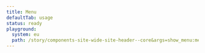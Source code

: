 ```yaml
---
title: Menu
defaultTab: usage
status: ready
playground:
  system: eu
  path: /story/components-site-wide-site-header--core&args=show_menu:menu
---
```

